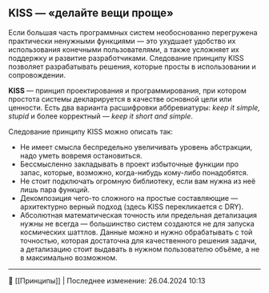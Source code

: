 ## KISS — «делайте вещи проще»

Если большая часть программных систем необоснованно перегружена практически ненужными функциями — это ухудшает удобство их использования конечными пользователями, а также усложняет их поддержку и развитие разработчиками. Следование принципу KISS позволяет разрабатывать решения, которые просты в использовании и сопровождении.

**KISS** — принцип проектирования и программирования, при котором простота системы декларируется в качестве основной цели или ценности. Есть два варианта расшифровки аббревиатуры: *keep it simple, stupid* и более корректный — *keep it short and simple*.

Следование принципу KISS можно описать так:

- Не имеет смысла беспредельно увеличивать уровень абстракции, надо уметь вовремя остановиться.
- Бессмысленно закладывать в проект избыточные функции про запас, которые, возможно, когда-нибудь кому-либо понадобятся.
- Не стоит подключать огромную библиотеку, если вам нужна из неё лишь пара функций.
- Декомпозиция чего-то сложного на простые составляющие — архитектурно верный подход (здесь KISS перекликается с DRY).
- Абсолютная математическая точность или предельная детализация нужны не всегда — большинство систем создаются не для запуска космических шаттлов. Данные можно и нужно обрабатывать с той точностью, которая достаточна для качественного решения задачи, а детализацию стоит выдавать в нужном пользователю объёме, а не в максимально возможном.



----
📂 [[Принципы]] | Последнее изменение: 26.04.2024 10:13